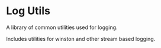 # Log Utils

A library of common utilities used for logging.

Includes utilities for winston and other stream based logging.
